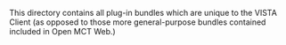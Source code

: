 This directory contains all plug-in bundles which are unique to the 
VISTA Client (as opposed to those more general-purpose bundles contained 
included in Open MCT Web.)
